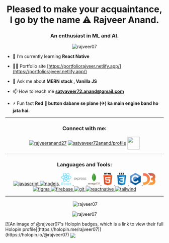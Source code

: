 <h1 align="center" >Pleased to make your acquaintance, I go by the name ⚠️ Rajveer Anand.</h1>
<h3 align="center">An enthusiast in ML and AI.</h3>

<p align="center"> <img src="https://komarev.com/ghpvc/?username=rajveer07&label=Profile%20views&color=0e75b6&style=flat" alt="rajveer07" /> </p>

- 🌱 I’m currently learning **React Native**

- 👨‍💻 Portfolio site [https://portfoliorajveer.netlify.app/](https://portfoliorajveer.netlify.app/)

- 💬 Ask me about **MERN stack , Vanilla JS**

- 📫 How to reach me **satyaveer72.anand@gmail.com**

- ⚡ Fun fact **Red 🔴 button dabane se plane (✈︎) ka main engine band ho jata hai.**
<hr>
<h3 align="center">Connect with me:</h3>
<p align="center">
<a href="https://instagram.com/rajveeranand27" target="blank"><img align="center" src="https://raw.githubusercontent.com/rahuldkjain/github-profile-readme-generator/master/src/images/icons/Social/instagram.svg" alt="rajveeranand27" height="40" width="40" /></a>
<a href="https://auth.geeksforgeeks.org/user/satyaveer72anand/profile" target="blank"><img align="center" src="https://raw.githubusercontent.com/rahuldkjain/github-profile-readme-generator/master/src/images/icons/Social/geeks-for-geeks.svg" alt="satyaveer72anand/profile" height="40" width="40" /></a>
<a href="https://www.linkedin.com/in/rajveer-anand-445759252/" target="blank"><img src="https://cdn-icons-png.flaticon.com/512/174/174857.png" height="40" width="40" align="center"></a>
</p>
<hr>
<h3 align="center">Languages and Tools:</h3>
<p align="center">
    <a href="https://developer.mozilla.org/en-US/docs/Web/JavaScript" target="_blank" rel="noreferrer"> <img src="https://upload.wikimedia.org/wikipedia/commons/thumb/6/6a/JavaScript-logo.png/640px-JavaScript-logo.png" alt="javascript" width="40" height="40"/> </a>
  <a href="https://nodejs.org" target="_blank" rel="noreferrer"> <img src="https://banner2.cleanpng.com/20180425/jrw/kisspng-node-js-javascript-web-application-express-js-comp-5ae0f84e2a4242.1423638015246930701731.jpg" alt="nodejs" width="40" height="40"/> </a> 
  <a href="https://reactjs.org/" target="_blank" rel="noreferrer"> <img src="https://raw.githubusercontent.com/devicons/devicon/master/icons/react/react-original-wordmark.svg" alt="react" width="40" height="40"/> </a> 
<a href="https://expressjs.com" target="_blank" rel="noreferrer"> <img src="https://raw.githubusercontent.com/devicons/devicon/master/icons/express/express-original-wordmark.svg" alt="express" width="40" height="40"/> </a>
<a href="https://www.mongodb.com/" target="_blank" rel="noreferrer"> <img src="https://raw.githubusercontent.com/devicons/devicon/master/icons/mongodb/mongodb-original-wordmark.svg" alt="mongodb" width="40" height="40"/> </a>
<a href="https://www.w3.org/html/" target="_blank" rel="noreferrer"> <img src="https://raw.githubusercontent.com/devicons/devicon/master/icons/html5/html5-original-wordmark.svg" alt="html5" width="40" height="40"/> </a>
 <a href="https://www.w3schools.com/css/" target="_blank" rel="noreferrer"> <img src="https://raw.githubusercontent.com/devicons/devicon/master/icons/css3/css3-original-wordmark.svg" alt="css3" width="40" height="40"/> </a> 
   
  <a href="https://www.cprogramming.com/" target="_blank" rel="noreferrer">
  <img src="https://raw.githubusercontent.com/devicons/devicon/master/icons/c/c-original.svg" alt="c" width="40" height="40"/> </a><a href="https://d3js.org/" target="_blank" rel="noreferrer"> <img src="https://raw.githubusercontent.com/devicons/devicon/master/icons/d3js/d3js-original.svg" alt="d3js" width="40" height="40"/> </a> <a href="https://www.figma.com/" target="_blank" rel="noreferrer"> <img src="https://www.vectorlogo.zone/logos/figma/figma-icon.svg" alt="figma" width="40" height="40"/> </a> <a href="https://firebase.google.com/" target="_blank" rel="noreferrer"> <img src="https://www.vectorlogo.zone/logos/firebase/firebase-icon.svg" alt="firebase" width="40" height="40"/> </a> <a href="https://git-scm.com/" target="_blank" rel="noreferrer"> <img src="https://www.vectorlogo.zone/logos/git-scm/git-scm-icon.svg" alt="git" width="40" height="40"/> </a><a href="https://reactnative.dev/" target="_blank" rel="noreferrer"> <img src="https://reactnative.dev/img/header_logo.svg" alt="reactnative" width="40" height="40"/> </a> <a href="https://tailwindcss.com/" target="_blank" rel="noreferrer"> <img src="https://www.vectorlogo.zone/logos/tailwindcss/tailwindcss-icon.svg" alt="tailwind" width="40" height="40"/> </a> </p>
<hr>
  <p align="center">&nbsp;<img align="center" src="https://github-readme-stats.vercel.app/api?username=rajveer07&show_icons=true&locale=en" alt="rajveer07" /></p>

<p align="center"><img align="center" src="https://github-readme-streak-stats.herokuapp.com/?user=rajveer07&" alt="rajveer07" /></p>
[![An image of @rajveer07's Holopin badges, which is a link to view their full Holopin profile](https://holopin.me/rajveer07)](https://holopin.io/@rajveer07)
<img align="center" src="https://holopin.me/rajveer07" />



